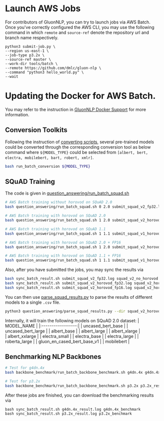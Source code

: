 # Launch AWS Jobs
For contributors of GluonNLP, you can try to launch jobs via AWS Batch.
Once you've correctly configured the AWS CLI, you may use the following command in which `remote` and `source-ref` denote the repository url and branch name respectively.

```
python3 submit-job.py \
--region us-east-1 \
--job-type p3.2x \
--source-ref master \
--work-dir tools/batch \
--remote https://github.com/dmlc/gluon-nlp \
--command "python3 hello_world.py" \
--wait
```

# Updating the Docker for AWS Batch.

You may refer to the instruction in [GluonNLP Docker Support](../docker/README.md#ci-maintainer) for more information.

## Conversion Toolkits
Following the instruction of [converting scripts](../../scripts/conversion_toolkits), 
several pre-trained models could be converted through the corresponding conversion tool as below command where `${MODEL_TYPE}` could be selected from `[albert, bert, electra, mobilebert, bart, robert, xmlr]`.
```bash
bash run_batch_conversion ${MODEL_TYPE}
```

## SQuAD Training

The code is given in [question_answering/run_batch_squad.sh](question_answering/run_batch_squad.sh)

```bash
# AWS Batch training without horovod on SQuAD 2.0
bash question_answering/run_batch_squad.sh 0 2.0 submit_squad_v2_fp32.log float32

# AWS Batch training with horovod on SQuAD 2.0
bash question_answering/run_batch_squad.sh 1 2.0 submit_squad_v2_horovod_fp32.log float32

# AWS Batch training with horovod on SQuAD 1.1
bash question_answering/run_batch_squad.sh 1 1.1 submit_squad_v1_horovod_fp32.log float32
```

```bash
# AWS Batch training with horovod on SQuAD 2.0 + FP16
bash question_answering/run_batch_squad.sh 1 2.0 submit_squad_v2_horovod_fp16.log float16

# AWS Batch training with horovod on SQuAD 1.1 + FP16
bash question_answering/run_batch_squad.sh 1 1.1 submit_squad_v1_horovod_fp16.log float16
```

Also, after you have submitted the jobs, you may sync the results via
```bash
bash sync_batch_result.sh submit_squad_v2_fp32.log squad_v2_no_horovod
bash sync_batch_result.sh submit_squad_v2_horovod_fp32.log squad_v2_horovod_fp32
bash sync_batch_result.sh submit_squad_v2_horovod_fp16.log squad_v2_horovod_fp16
```

You can then use [parse_squad_results.py](question_answering/parse_squad_results.py) to parse the 
results of different models to a single `.csv` file.

```bash
python3 question_answering/parse_squad_results.py --dir squad_v2_horovod_fp32
``` 

Internally, it will train the following models on SQuAD 2.0 dataset:
|    MODEL_NAME      |
|:------------------:|
| uncased_bert_base  |
| uncased_bert_large |
| albert_base        |
| albert_large       |
| albert_xlarge      |  
| albert_xxlarge     |
| electra_small      |
| electra_base       |
| electra_large      |
| roberta_large      |
| gluon_en_cased_bert_base_v1    |
| mobilebert         |

## Benchmarking NLP Backbones
```bash
# Test for g4dn.4x
bash backbone_benchmark/run_batch_backbone_benchmark.sh g4dn.4x g4dn.4x_result.log

# Test for p3.2x
bash backbone_benchmark/run_batch_backbone_benchmark.sh p3.2x p3.2x_result.log
```

After these jobs are finished, you can download the benchmarking results via

```
bash sync_batch_result.sh g4dn.4x_result.log g4dn.4x_benchmark
bash sync_batch_result.sh p3.2x_result.log p3.2x_benchmark
```
